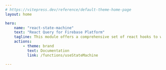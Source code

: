 ```yaml
---
# https://vitepress.dev/reference/default-theme-home-page
layout: home

hero:
    name: "react-state-machine"
    text: "React Query for Firebase Platform"
    tagline: This module offers a comprehensive set of react hooks to work with Firebase
    actions:
        - theme: brand
          text: Documentation
          link: /functions/useStateMachine

---
```

